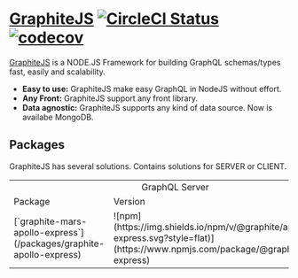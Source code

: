 # [GraphiteJS](http://graphitejs.com) [![CircleCI Status](https://circleci.com/gh/graphitejs/graphitejs.svg?style=shield&circle-token=:circle-token)](https://circleci.com/gh/graphitejs/graphitejs) [![codecov](https://codecov.io/gh/graphitejs/graphitejs/branch/master/graph/badge.svg)](https://codecov.io/gh/graphitejs/graphitejs)

[GraphiteJS](http://graphitejs.com) is a NODE.JS Framework for building GraphQL schemas/types fast, easily and scalability.

- **Easy to use:** GraphiteJS make easy GraphQL in NodeJS without effort.
- **Any Front:** GraphiteJS support any front library.
- **Data agnostic:** GraphiteJS supports any kind of data source. Now is availabe MongoDB.


## Packages

GraphiteJS has several solutions. Contains solutions for SERVER or CLIENT.

<table>
    <tr>
        <td colspan="2" align="center">GraphQL Server</td>
    </tr>
    <tr>
        <td>Package</td>
        <td>Version</td>
    </tr>
    <tr>
        <td>[`graphite-mars-apollo-express`](/packages/graphite-apollo-express)</td>
        <td>![npm](https://img.shields.io/npm/v/@graphite/apollo-express.svg?style=flat)](https://www.npmjs.com/package/@graphite/apollo-express)</td>
    </tr>
</table>
